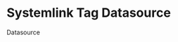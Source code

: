 <!-- This README file is going to be the one displayed on the Grafana.com website for your plugin -->

# Systemlink Tag Datasource

Datasource
